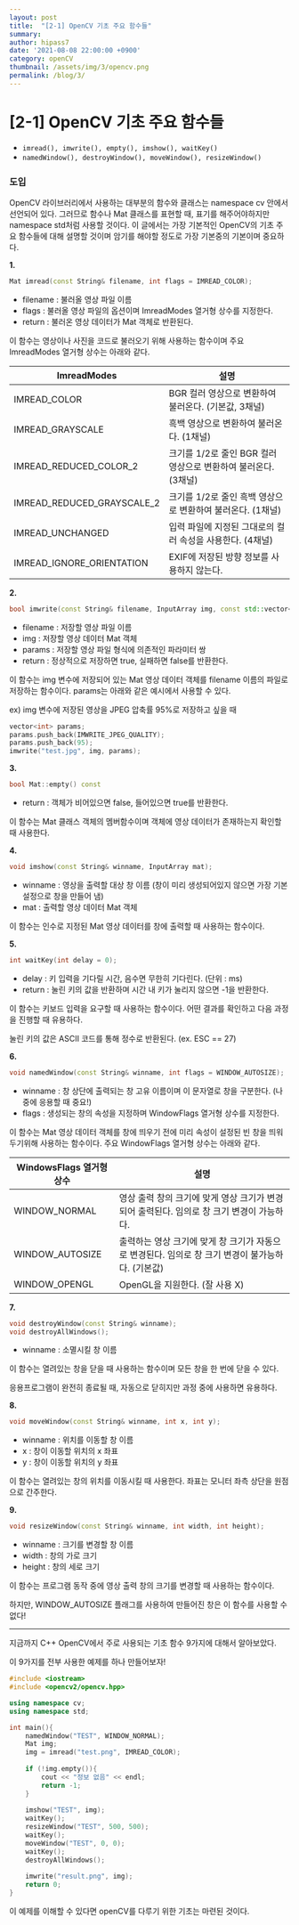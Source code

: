 ```yaml
---
layout: post
title:  "[2-1] OpenCV 기초 주요 함수들"
summary: 
author: hipass7
date: '2021-08-08 22:00:00 +0900'
category: openCV
thumbnail: /assets/img/3/opencv.png
permalink: /blog/3/
---
```


# [2-1] OpenCV 기초 주요 함수들

- `imread(), imwrite(), empty(), imshow(), waitKey()`
- `namedWindow(), destroyWindow(), moveWindow(), resizeWindow()`

### 도입

OpenCV 라이브러리에서 사용하는 대부분의 함수와 클래스는 namespace cv 안에서 선언되어 있다. 그러므로 함수나 Mat 클래스를 표현할 때, 표기를 해주어야하지만 namespace std처럼 사용할 것이다. 이 글에서는 가장 기본적인 OpenCV의 기초 주요 함수들에 대해 설명할 것이며 암기를 해야할 정도로 가장 기본중의 기본이며 중요하다.


**1.**

```c++
Mat imread(const String& filename, int flags = IMREAD_COLOR);
```

- filename : 불러올 영상 파일 이름
- flags : 불러올 영상 파일의 옵션이며 ImreadModes 열거형 상수를 지정한다.
- return : 불러온 영상 데이터가 Mat 객체로 반환된다.



이 함수는 영상이나 사진을 코드로 불러오기 위해 사용하는 함수이며 주요 ImreadModes 열거형 상수는 아래와 같다.

| ImreadModes                | 설명                                                         |
| -------------------------- | ------------------------------------------------------------ |
| IMREAD_COLOR               | BGR 컬러 영상으로 변환하여 불러온다. (기본값, 3채널)         |
| IMREAD_GRAYSCALE           | 흑백 영상으로 변환하여 불러온다. (1채널)                     |
| IMREAD_REDUCED_COLOR_2     | 크기를 1/2로 줄인 BGR 컬러 영상으로 변환하여 불러온다. (3채널) |
| IMREAD_REDUCED_GRAYSCALE_2 | 크기를 1/2로 줄인 흑백 영상으로 변환하여 불러온다. (1채널)   |
| IMREAD_UNCHANGED           | 입력 파일에 지정된 그대로의 컬러 속성을 사용한다. (4채널)    |
| IMREAD_IGNORE_ORIENTATION  | EXIF에 저장된 방향 정보를 사용하지 않는다.                   |




**2.**

```c++
bool imwrite(const String& filename, InputArray img, const std::vector<int>& params = std::vector<int>());
```

- filename : 저장할 영상 파일 이름
- img : 저장할 영상 데이터 Mat 객체
- params : 저장할 영상 파일 형식에 의존적인 파라미터 쌍
- return : 정상적으로 저장하면 true, 실패하면 false를 반환한다.



이 함수는 img 변수에 저장되어 있는 Mat 영상 데이터 객체를 filename 이름의 파일로 저장하는 함수이다. params는 아래와 같은 예시에서 사용할 수 있다.

ex) img 변수에 저장된 영상을 JPEG 압축률 95%로 저장하고 싶을 때

```c++
vector<int> params;
params.push_back(IMWRITE_JPEG_QUALITY);
params.push_back(95);
imwrite("test.jpg", img, params);
```




**3.**

```c++
bool Mat::empty() const
```

- return : 객체가 비어있으면 false, 들어있으면 true를 반환한다.



이 함수는 Mat 클래스 객체의 멤버함수이며 객체에 영상 데이터가 존재하는지 확인할 때 사용한다.




**4.**

```c++
void imshow(const String& winname, InputArray mat);
```

- winname : 영상을 출력할 대상 창 이름 (창이 미리 생성되어있지 않으면 가장 기본 설정으로 창을 만들어 냄)
- mat : 출력할 영상 데이터 Mat 객체



이 함수는 인수로 지정된 Mat 영상 데이터를 창에 출력할 때 사용하는 함수이다.




**5.**

```c++
int waitKey(int delay = 0);
```

- delay : 키 입력을 기다릴 시간, 음수면 무한히 기다린다. (단위 : ms)
- return : 눌린 키의 값을 반환하며 시간 내 키가 눌리지 않으면 -1을 반환한다. 



이 함수는 키보드 입력을 요구할 때 사용하는 함수이다. 어떤 결과를 확인하고 다음 과정을 진행할 때 유용하다.

눌린 키의 값은 ASCII 코드를 통해 정수로 반환된다. (ex. ESC == 27)




**6.**

```c++
void namedWindow(const String& winname, int flags = WINDOW_AUTOSIZE);
```

- winname : 창 상단에 출력되는 창 고유 이름이며 이 문자열로 창을 구분한다. (나중에 응용할 때 중요!)
- flags : 생성되는 창의 속성을 지정하며 WindowFlags 열거형 상수를 지정한다.



이 함수는 Mat 영상 데이터 객체를 창에 띄우기 전에 미리 속성이 설정된 빈 창을 띄워두기위해 사용하는 함수이다. 주요 WindowFlags 열거형 상수는 아래와 같다.

| WindowsFlags 열거형 상수 | 설명                                                         |
| ------------------------ | ------------------------------------------------------------ |
| WINDOW_NORMAL            | 영상 출력 창의 크기에 맞게 영상 크기가 변경되어 출력된다. 임의로 창 크기 변경이 가능하다. |
| WINDOW_AUTOSIZE          | 출력하는 영상 크기에 맞게 창 크기가 자동으로 변경된다. 임의로 창 크기 변경이 불가능하다. (기본값) |
| WINDOW_OPENGL            | OpenGL을 지원한다. (잘 사용 X)                               |




**7.**

```c++
void destroyWindow(const String& winname);
void destroyAllWindows();
```

- winname : 소멸시킬 창 이름



이 함수는 열려있는 창을 닫을 때 사용하는 함수이며 모든 창을 한 번에 닫을 수 있다.

응용프로그램이 완전히 종료될 때, 자동으로 닫히지만 과정 중에 사용하면 유용하다.




**8.**

```c++
void moveWindow(const String& winname, int x, int y);
```

- winname : 위치를 이동할 창 이름
- x : 창이 이동할 위치의 x 좌표
- y : 창이 이동할 위치의 y 좌표



이 함수는 열려있는 창의 위치를 이동시킬 때 사용한다. 좌표는 모니터 좌측 상단을 원점으로 간주한다.




**9.**

```c++
void resizeWindow(const String& winname, int width, int height);
```

- winname : 크기를 변경할 창 이름
- width : 창의 가로 크기
- height : 창의 세로 크기



이 함수는 프로그램 동작 중에 영상 출력 창의 크기를 변경할 때 사용하는 함수이다.

하지만, WINDOW_AUTOSIZE 플래그를 사용하여 만들어진 창은 이 함수를 사용할 수 없다!



------

지금까지 C++ OpenCV에서 주로 사용되는 기초 함수 9가지에 대해서 알아보았다.

이 9가지를 전부 사용한 예제를 하나 만들어보자!

```c++
#include <iostream>
#include <opencv2/opencv.hpp>

using namespace cv;
using namespace std;

int main(){
    namedWindow("TEST", WINDOW_NORMAL);
    Mat img;
    img = imread("test.png", IMREAD_COLOR);
    
    if (!img.empty()){
        cout << "정보 없음" << endl;
        return -1;
    }
    
    imshow("TEST", img);
    waitKey();
    resizeWindow("TEST", 500, 500);
    waitKey();
    moveWindow("TEST", 0, 0);
    waitKey();
    destroyAllWindows();
    
    imwrite("result.png", img);
    return 0;
}
```

이 예제를 이해할 수 있다면 openCV를 다루기 위한 기초는 마련된 것이다.
